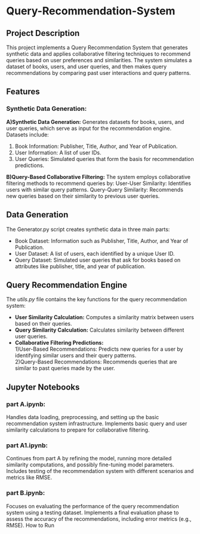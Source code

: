 # Query-Recommendation-System

## Project Description
This project implements a Query Recommendation System that generates synthetic data and applies collaborative filtering techniques to recommend queries based on user preferences and similarities. The system simulates a dataset of books, users, and user queries, and then makes query recommendations by comparing past user interactions and query patterns.

## Features
### Synthetic Data Generation:

<b>A)Synthetic Data Generation:</b>
Generates datasets for books, users, and user queries, which serve as input for the recommendation engine.
Datasets include:</br>
1) Book Information: Publisher, Title, Author, and Year of Publication.</br>
2) User Information: A list of user IDs.</br>
3) User Queries: Simulated queries that form the basis for recommendation predictions.</br>

<b>B)Query-Based Collaborative Filtering:</b>
The system employs collaborative filtering methods to recommend queries by:
User-User Similarity: Identifies users with similar query patterns.
Query-Query Similarity: Recommends new queries based on their similarity to previous user queries.

## Data Generation
The Generator.py script creates synthetic data in three main parts:

- Book Dataset: Information such as Publisher, Title, Author, and Year of Publication.
- User Dataset: A list of users, each identified by a unique User ID.
- Query Dataset: Simulated user queries that ask for books based on attributes like publisher, title, and year of publication.


## Query Recommendation Engine
The <I>utils.py</I> file contains the key functions for the query recommendation system:

- <b>User Similarity Calculation:</b> Computes a similarity matrix between users based on their queries.
- <b>Query Similarity Calculation:</b> Calculates similarity between different user queries.
- <b>Collaborative Filtering Predictions:<br></b>
  1)User-Based Recommendations: Predicts new queries for a user by identifying similar users and their query patterns.<br>
  2)Query-Based Recommendations: Recommends queries that are similar to past queries made by the user.

## Jupyter Notebooks
### part A.ipynb:
Handles data loading, preprocessing, and setting up the basic recommendation system infrastructure.
Implements basic query and user similarity calculations to prepare for collaborative filtering.
### part A1.ipynb:
Continues from part A by refining the model, running more detailed similarity computations, and possibly fine-tuning model parameters.
Includes testing of the recommendation system with different scenarios and metrics like RMSE.
### part B.ipynb:
Focuses on evaluating the performance of the query recommendation system using a testing dataset.
Implements a final evaluation phase to assess the accuracy of the recommendations, including error metrics (e.g., RMSE).
How to Run
